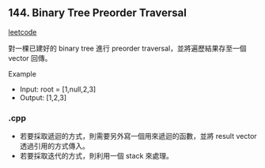 ## 144. Binary Tree Preorder Traversal
[leetcode](https://leetcode.com/problems/binary-tree-preorder-traversal/)

對一棵已建好的 binary tree 進行 preorder traversal，並將遍歷結果存至一個 vector<int> 回傳。

Example
- Input: root = [1,null,2,3]
- Output: [1,2,3]
### .cpp
- 若要採取遞迴的方式，則需要另外寫一個用來遞迴的函數，並將 result vector 透過引用的方式傳入。
- 若要採取迭代的方式，則利用一個 stack 來處理。